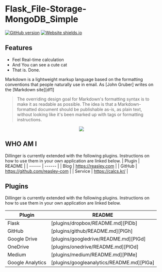 # Flask_File-Storage-MongoDB_Simple
[![GitHub version](https://badge.fury.io/gh/Naereen%2FStrapDown.js.svg)](https://github.com/reasley-com/Flask_Percent-Calc-App/blob/main/README.md)
[![Website shields.io](https://img.shields.io/website-up-down-green-red/http/shields.io.svg)]()


## Features
- Feel Real-time calculation
- And You can see a cute cat
- That is. Done.


Markdown is a lightweight markup language based on the formatting conventions
that people naturally use in email.
As [John Gruber] writes on the [Markdown site][df1]
> The overriding design goal for Markdown's
> formatting syntax is to make it as readable
> as possible. The idea is that a
> Markdown-formatted document should be
> publishable as-is, as plain text, without
> looking like it's been marked up with tags
> or formatting instructions. 


<center><img src="https://user-images.githubusercontent.com/33018600/115963794-e0611d80-a55b-11eb-83a6-f59b066a32c4.gif"></center>


## WHO AM I

Dillinger is currently extended with the following plugins.
Instructions on how to use them in your own application are linked below.
| Plugin | README |
| ------ | ------ |
| Blog | https://reasley.com |
| GitHub | https://github.com/reasley-com |
| Service | https://calcs.kr/ |



## Plugins

Dillinger is currently extended with the following plugins.
Instructions on how to use them in your own application are linked below.


| Plugin | README |
| ------ | ------ |
| Flask | [plugins/dropbox/README.md][PlDb] |
| GitHub | [plugins/github/README.md][PlGh] |
| Google Drive | [plugins/googledrive/README.md][PlGd] |
| OneDrive | [plugins/onedrive/README.md][PlOd] |
| Medium | [plugins/medium/README.md][PlMe] |
| Google Analytics | [plugins/googleanalytics/README.md][PlGa] |



